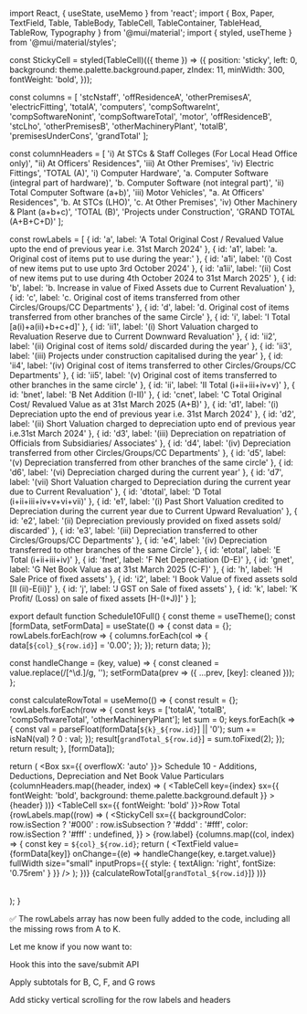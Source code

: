 import React, { useState, useMemo } from 'react';
import { Box, Paper, TextField, Table, TableBody, TableCell, TableContainer, TableHead, TableRow, Typography } from '@mui/material';
import { styled, useTheme } from '@mui/material/styles';

const StickyCell = styled(TableCell)(({ theme }) => ({
  position: 'sticky',
  left: 0,
  background: theme.palette.background.paper,
  zIndex: 11,
  minWidth: 300,
  fontWeight: 'bold',
}));

const columns = [
  'stcNstaff',
  'offResidenceA',
  'otherPremisesA',
  'electricFitting',
  'totalA',
  'computers',
  'compSoftwareInt',
  'compSoftwareNonint',
  'compSoftwareTotal',
  'motor',
  'offResidenceB',
  'stcLho',
  'otherPremisesB',
  'otherMachineryPlant',
  'totalB',
  'premisesUnderCons',
  'grandTotal'
];

const columnHeaders = [
  'i) At STCs & Staff Colleges (For Local Head Office only)',
  "ii) At Officers' Residences",
  'iii) At Other Premises',
  'iv) Electric Fittings',
  'TOTAL (A)',
  'i) Computer Hardware',
  'a. Computer Software (integral part of hardware)',
  'b. Computer Software (not integral part)',
  'ii) Total Computer Software (a+b)',
  'iii) Motor Vehicles',
  "a. At Officers' Residences",
  'b. At STCs (LHO)',
  'c. At Other Premises',
  'iv) Other Machinery & Plant (a+b+c)',
  'TOTAL (B)',
  'Projects under Construction',
  'GRAND TOTAL (A+B+C+D)'
];

const rowLabels = [
  { id: 'a', label: 'A Total Original Cost / Revalued Value upto the end of previous year i.e. 31st March 2024' },
  { id: 'a1', label: 'a. Original cost of items put to use during the year:' },
  { id: 'a1i', label: '(i) Cost of new items put to use upto 3rd October 2024' },
  { id: 'a1ii', label: '(ii) Cost of new items put to use during 4th October 2024 to 31st March 2025' },
  { id: 'b', label: 'b. Increase in value of Fixed Assets due to Current Revaluation' },
  { id: 'c', label: 'c. Original cost of items transferred from other Circles/Groups/CC Departments' },
  { id: 'd', label: 'd. Original cost of items transferred from other branches of the same Circle' },
  { id: 'i', label: 'I Total [a(i)+a(ii)+b+c+d]' },
  { id: 'ii1', label: '(i) Short Valuation charged to Revaluation Reserve due to Current Downward Revaluation' },
  { id: 'ii2', label: '(ii) Original cost of items sold/ discarded during the year' },
  { id: 'ii3', label: '(iii) Projects under construction capitalised during the year' },
  { id: 'ii4', label: '(iv) Original cost of items transferred to other Circles/Groups/CC Departments' },
  { id: 'ii5', label: '(v) Original cost of items transferred to other branches in the same circle' },
  { id: 'ii', label: 'II Total (i+ii+iii+iv+v)' },
  { id: 'bnet', label: 'B Net Addition (I-II)' },
  { id: 'cnet', label: 'C Total Original Cost/ Revalued Value as at 31st March 2025 (A+B)' },
  { id: 'd1', label: '(i) Depreciation upto the end of previous year i.e. 31st March 2024' },
  { id: 'd2', label: '(ii) Short Valuation charged to depreciation upto end of previous year i.e.31st March 2024' },
  { id: 'd3', label: '(iii) Depreciation on repatriation of Officials from Subsidiaries/ Associates' },
  { id: 'd4', label: '(iv) Depreciation transferred from other Circles/Groups/CC Departments' },
  { id: 'd5', label: '(v) Depreciation transferred from other branches of the same circle' },
  { id: 'd6', label: '(vi) Depreciation charged during the current year' },
  { id: 'd7', label: '(vii) Short Valuation charged to Depreciation during the current year due to Current Revaluation' },
  { id: 'dtotal', label: 'D Total (i+ii+iii+iv+v+vi+vii)' },
  { id: 'e1', label: '(i) Past Short Valuation credited to Depreciation during the current year due to Current Upward Revaluation' },
  { id: 'e2', label: '(ii) Depreciation previously provided on fixed assets sold/ discarded' },
  { id: 'e3', label: '(iii) Depreciation transferred to other Circles/Groups/CC Departments' },
  { id: 'e4', label: '(iv) Depreciation transferred to other branches of the same Circle' },
  { id: 'etotal', label: 'E Total (i+ii+iii+iv)' },
  { id: 'fnet', label: 'F Net Depreciation (D-E)' },
  { id: 'gnet', label: 'G Net Book Value as at 31st March 2025 (C-F)' },
  { id: 'h', label: 'H Sale Price of fixed assets' },
  { id: 'i2', label: 'I Book Value of fixed assets sold [II (ii)-E(ii)]' },
  { id: 'j', label: 'J GST on Sale of fixed assets' },
  { id: 'k', label: 'K Profit/ (Loss) on sale of fixed assets [H-(I+J)]' }
];

export default function Schedule10Full() {
  const theme = useTheme();
  const [formData, setFormData] = useState(() => {
    const data = {};
    rowLabels.forEach(row => {
      columns.forEach(col => {
        data[`${col}_${row.id}`] = '0.00';
      });
    });
    return data;
  });

  const handleChange = (key, value) => {
    const cleaned = value.replace(/[^\d.]/g, '');
    setFormData(prev => ({ ...prev, [key]: cleaned }));
  };

  const calculateRowTotal = useMemo(() => {
    const result = {};
    rowLabels.forEach(row => {
      const keys = ['totalA', 'totalB', 'compSoftwareTotal', 'otherMachineryPlant'];
      let sum = 0;
      keys.forEach(k => {
        const val = parseFloat(formData[`${k}_${row.id}`] || '0');
        sum += isNaN(val) ? 0 : val;
      });
      result[`grandTotal_${row.id}`] = sum.toFixed(2);
    });
    return result;
  }, [formData]);

  return (
    <Box sx={{ overflowX: 'auto' }}>
      <Typography variant="h6" gutterBottom>
        Schedule 10 - Additions, Deductions, Depreciation and Net Book Value
      </Typography>
      <TableContainer component={Paper}>
        <Table size="small" stickyHeader>
          <TableHead>
            <TableRow>
              <StickyCell>Particulars</StickyCell>
              {columnHeaders.map((header, index) => (
                <TableCell
                  key={index}
                  sx={{ fontWeight: 'bold', background: theme.palette.background.default }}
                >
                  {header}
                </TableCell>
              ))}
              <TableCell sx={{ fontWeight: 'bold' }}>Row Total</TableCell>
            </TableRow>
          </TableHead>
          <TableBody>
            {rowLabels.map((row) => (
              <TableRow key={row.id}>
                <StickyCell
                  sx={{
                    backgroundColor: row.isSection ? '#000' : row.isSubsection ? '#ddd' : '#fff',
                    color: row.isSection ? '#fff' : undefined,
                  }}
                >
                  {row.label}
                </StickyCell>
                {columns.map((col, index) => {
                  const key = `${col}_${row.id}`;
                  return (
                    <TableCell key={key}>
                      <TextField
                        value={formData[key]}
                        onChange={(e) => handleChange(key, e.target.value)}
                        fullWidth
                        size="small"
                        inputProps={{ style: { textAlign: 'right', fontSize: '0.75rem' } }}
                      />
                    </TableCell>
                  );
                })}
                <TableCell>{calculateRowTotal[`grandTotal_${row.id}`]}</TableCell>
              </TableRow>
            ))}
          </TableBody>
        </Table>
      </TableContainer>
    </Box>
  );
}


✅ The rowLabels array has now been fully added to the code, including all the missing rows from A to K.

Let me know if you now want to:

Hook this into the save/submit API

Apply subtotals for B, C, F, and G rows

Add sticky vertical scrolling for the row labels and headers


